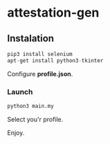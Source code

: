# attestation-gen

## Instalation

```python
pip3 install selenium
apt-get install python3-tkinter
```

Configure **profile.json**.

### Launch

```bash
python3 main.my
```

Select you'r profile.

Enjoy.
